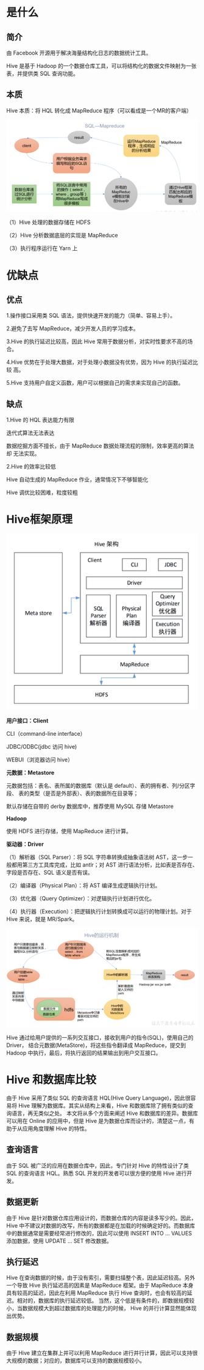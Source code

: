 # 是什么

## 简介

由 Facebook 开源用于解决海量结构化日志的数据统计工具。 

Hive 是基于 Hadoop 的一个数据仓库工具，可以将结构化的数据文件映射为一张表，并提供类 SQL 查询功能。





## 本质

Hive 本质：将 HQL 转化成 MapReduce 程序（可以看成是一个MR的客户端）

![](picture/image-20220724233347371.png)

（1）Hive 处理的数据存储在 HDFS 

（2）Hive 分析数据底层的实现是 MapReduce 

（3）执行程序运行在 Yarn 上



# 优缺点

## 优点

1.操作接口采用类 SQL 语法，提供快速开发的能力（简单、容易上手）。

2.避免了去写 MapReduce，减少开发人员的学习成本。

3.Hive 的执行延迟比较高，因此 Hive 常用于数据分析，对实时性要求不高的场合。

4.Hive 优势在于处理大数据，对于处理小数据没有优势，因为 Hive 的执行延迟比较 高。

5.Hive 支持用户自定义函数，用户可以根据自己的需求来实现自己的函数。



## 缺点

1.Hive 的 HQL 表达能力有限

迭代式算法无法表达 

数据挖掘方面不擅长，由于 MapReduce 数据处理流程的限制，效率更高的算法却 无法实现。

2.Hive 的效率比较低

Hive 自动生成的 MapReduce 作业，通常情况下不够智能化

Hive 调优比较困难，粒度较粗



# Hive框架原理

![image-20220725170806362](picture/image-20220725170806362.png)

**用户接口：Client**

CLI（command-line interface）

JDBC/ODBC(jdbc 访问 hive)

WEBUI（浏览器访问 hive）



**元数据：Metastore**

元数据包括：表名、表所属的数据库（默认是 default）、表的拥有者、列/分区字段、 表的类型（是否是外部表）、表的数据所在目录等； 

默认存储在自带的 derby 数据库中，推荐使用 MySQL 存储 Metastore



**Hadoop**

使用 HDFS 进行存储，使用 MapReduce 进行计算。



**驱动器：Driver**

（1）解析器（SQL Parser）：将 SQL 字符串转换成抽象语法树 AST，这一步一般都用第三方工具库完成，比如 antlr；对 AST 进行语法分析，比如表是否存在、字段是否存在、SQL 语义是否有误。 

（2）编译器（Physical Plan）：将 AST 编译生成逻辑执行计划。 

（3）优化器（Query Optimizer）：对逻辑执行计划进行优化。 

（4）执行器（Execution）：把逻辑执行计划转换成可以运行的物理计划。对于 Hive 来说，就是 MR/Spark。



![image-20220725172001938](picture/image-20220725172001938.png)

Hive 通过给用户提供的一系列交互接口，接收到用户的指令(SQL)，使用自己的 Driver， 结合元数据(MetaStore)，将这些指令翻译成 MapReduce，提交到 Hadoop 中执行，最后，将执行返回的结果输出到用户交互接口。



# Hive 和数据库比较

由于 Hive 采用了类似 SQL 的查询语言 HQL(Hive Query Language)，因此很容易将 Hive 理解为数据库。其实从结构上来看，Hive 和数据库除了拥有类似的查询语言，再无类似之处。 本文将从多个方面来阐述 Hive 和数据库的差异。数据库可以用在 Online 的应用中，但是 Hive 是为数据仓库而设计的，清楚这一点，有助于从应用角度理解 Hive 的特性。

## 查询语言

由于 SQL 被广泛的应用在数据仓库中，因此，专门针对 Hive 的特性设计了类 SQL 的查询语言 HQL。熟悉 SQL 开发的开发者可以很方便的使用 Hive 进行开发。



## 数据更新

由于 Hive 是针对数据仓库应用设计的，而数据仓库的内容是读多写少的。因此，Hive 中不建议对数据的改写，所有的数据都是在加载的时候确定好的。而数据库中的数据通常是需要经常进行修改的，因此可以使用 INSERT INTO … VALUES 添加数据，使用 UPDATE … SET 修改数据。



## 执行延迟

Hive 在查询数据的时候，由于没有索引，需要扫描整个表，因此延迟较高。另外一个导致 Hive 执行延迟高的因素是 MapReduce 框架。由于 MapReduce 本身具有较高的延迟，因此在利用 MapReduce 执行 Hive 查询时，也会有较高的延迟。相对的，数据库的执行延迟较低。 当然，这个低是有条件的，即数据规模较小，当数据规模大到超过数据库的处理能力的时候， Hive 的并行计算显然能体现出优势。



## 数据规模

由于 Hive 建立在集群上并可以利用 MapReduce 进行并行计算，因此可以支持很大规模的数据；对应的，数据库可以支持的数据规模较小。
